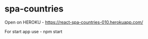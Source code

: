 # spa-countries

Open on HEROKU - https://react-spa-countries-010.herokuapp.com/

For start app use - npm start
